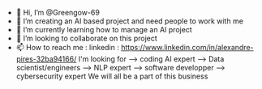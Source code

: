 - 👋 Hi, I’m @Greengow-69
- 👀 I’m creating an AI based project and need people to work with me
- 🌱 I’m currently learning how to manage an AI project
- 💞️ I’m looking to collaborate on this project 
- 📫 How to reach me :
     linkedin : https://www.linkedin.com/in/alexandre-pires-32ba94166/
  I'm looking for
  --> coding AI expert
  --> Data scientist/engineers
  --> NLP expert
  --> software developper
  --> cybersecurity expert
  We will all be a part of this business

